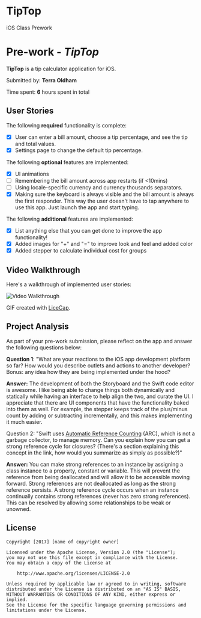 # TipTop
iOS Class Prework

# Pre-work - *TipTop*

**TipTop** is a tip calculator application for iOS.

Submitted by: **Terra Oldham**

Time spent: **6** hours spent in total

## User Stories

The following **required** functionality is complete:

* [X] User can enter a bill amount, choose a tip percentage, and see the tip and total values.
* [X] Settings page to change the default tip percentage.

The following **optional** features are implemented:
* [X] UI animations
* [ ] Remembering the bill amount across app restarts (if <10mins)
* [ ] Using locale-specific currency and currency thousands separators.
* [X] Making sure the keyboard is always visible and the bill amount is always the first responder. This way the user doesn't have to tap anywhere to use this app. Just launch the app and start typing.

The following **additional** features are implemented:

- [X] List anything else that you can get done to improve the app functionality!
- [X] Added images for "+" and "=" to improve look and feel and added
  color
- [X] Added stepper to calculate individual cost for groups

## Video Walkthrough

Here's a walkthrough of implemented user stories:

<img src='https://giphy.com/gifs/xTcf0SGyuKMGZgWM4U' title='Video Walkthrough' width='' alt='Video Walkthrough' />

GIF created with [LiceCap](http://www.cockos.com/licecap/).

## Project Analysis

As part of your pre-work submission, please reflect on the app and answer the following questions below:

**Question 1**: "What are your reactions to the iOS app development platform so far? How would you describe outlets and actions to another developer? Bonus: any idea how they are being implemented under the hood?

**Answer:** The development of both the Storyboard and the Swift code editor is awesome. I like being able to change things both dynamically and statically while having an interface to help align the two, and curate the UI. I appreciate that there are UI components that have the functionality baked into them as well. For example, the stepper keeps track of the plus/minus count by adding or subtracting incrementally, and this makes implementing it much easier.

Question 2: "Swift uses [Automatic Reference Counting](https://developer.apple.com/library/content/documentation/Swift/Conceptual/Swift_Programming_Language/AutomaticReferenceCounting.html#//apple_ref/doc/uid/TP40014097-CH20-ID49) (ARC), which is not a garbage collector, to manage memory. Can you explain how you can get a strong reference cycle for closures? (There's a section explaining this concept in the link, how would you summarize as simply as possible?)"

**Answer:**  You can make strong references to an instance by assigning
a class instance to a property, constant or variable. This will prevent
the reference from being deallocated and will allow it to be accessible
moving forward. Strong references are not deallocated as long as the
strong reference persists. A strong reference cycle occurs when an
instance continually contains strong references (never has zero strong
references). This can be resolved by allowing some relationships to be
weak or unowned.

## License

    Copyright [2017] [name of copyright owner]

    Licensed under the Apache License, Version 2.0 (the "License");
    you may not use this file except in compliance with the License.
    You may obtain a copy of the License at

        http://www.apache.org/licenses/LICENSE-2.0

    Unless required by applicable law or agreed to in writing, software
    distributed under the License is distributed on an "AS IS" BASIS,
    WITHOUT WARRANTIES OR CONDITIONS OF ANY KIND, either express or implied.
    See the License for the specific language governing permissions and
    limitations under the License.
